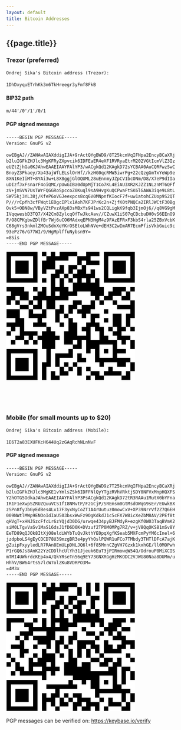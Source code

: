 ```yaml
---
layout: default
title: Bitcoin Addresses
---
```



## {{page.title}}

### Trezor (preferred)

    Ondrej Sika's Bitcoin address (Trezor):

    1DhDxyquETrhKk3m6TkHreegr3yFmf8FkB

#### BIP32 path

    m/44'/0'/1'/0/1

#### PGP signed message

    -----BEGIN PGP MESSAGE-----
    Version: GnuPG v2

    owEBgAJ//ZANAwAIAXddigIJA+9rActQYgBWD9/8T25kcmVqIFNpa2EncyBCaXRj
    b2luIGFkZHJlc3MgKFRyZXpvcik6IDFEaER4eXF1RVRyaEtrM202VGtIcmVlZ3Iz
    eUZtZjhGa0KJAhwEAAEIAAYFAlYP3/wACgkQd12KAgkD72sYCBAA0AuCQRFwzSwC
    BnoyZ3Pkaey/Xo43ajWfLELslOrHf//kzHG0qcRMW5iwrPg+22cQzgGmTxYeWp9e
    8XN1KeIiMT+8YAi3w+L8X8ggjGlOQUML28uEnnmyJZpCV1bcONm/D8/X7eP9dIIa
    uDIzfJxFsnarF4oiQMC/pUwGIBa0dUpMjT1Co7KL4EiAU3XR2KJZZ1NLznMT6QFf
    zV+jmSVN7UsTWrFQGGRoSpccoZ0Kuql9sA9HvgKuQCPwaFtSK6lGAWA3iqe9L8tL
    SW75kj3YL38j/KfeP6oVGJeexpcs8cq6V0MNpnfKIocF7f+uw1atohCZUop9S2QT
    P///rCpfh3cfFWqt1EOgcIPlx1Aoh7KFJPrKc2n+ZjfK0tPNQCa2IRlJWCtF30Bg
    Ovk5+OBN8w/VByVZtPvzAXp83sMBxYs941ws2CQLigkK9fqb3IjmOj6//q8VG9gM
    IVqqwesbD3TQ7/X42Cm8ZylcqOfTwJkcAav//CZuwX1iS07qCBcbuDH0vS6EEnO9
    F/O8CPKgbwZDlfBr7Wj6uCO6MAdxqEPN3HgM4z9FAzEFRxF3kbS4rla25ZBxVcbK
    C68gVrs3nkmlZMOuSdnXeYKrOSEtoLWhNVe+dEH3C2wImAR7EcmPfisVkbGuic9c
    93ePz76/G77WI/9/HgMplffuNybsn9Y=
    =8Sis
    -----END PGP MESSAGE-----

![](/trezor-addr.png)

<br>
<br>
<br>

### Mobile (for small mounts up to $20)

    Ondrej Sika's Bitcoin address (Mobile):

    1E6T2a83EXUFKcH644Uq2zGAqRchNLnNvF


#### PGP signed message

    -----BEGIN PGP MESSAGE-----
    Version: GnuPG v2

    owEBgAJ//ZANAwAIAXddigIJA+9rActQYgBWD9z7T25kcmVqIFNpa2EncyBCaXRj
    b2luIGFkZHJlc3MgKE1vYmlsZSk6IDFFNlQyYTgzRVhVRktjSDY0NFVxMnpHQXFS
    Y2hOTG5OdkaJAhwEAAEIAAYFAlYP3PsACgkQd12KAgkD72tR3RAAu1MutX0bYFna
    IR1F1eXwpSZRUZQuuVCS1fI8NMvtP/F2GCjP/SREmsm0GtMsdOWqG9sEr/EUwkBX
    zSPn8fyJbGyEdBes4Lx17F3yxNyCoZT1A4rUutuz0mowCxV+XP39NrrVf2Z7Q6EH
    009NWtlMWp9ENOoIdIaU503bsxWwFz9OgKdkdJ1c5cFX7W8icXeZbM8AV/2PEf8t
    qHVgT+xHNJSzcFfcLr6zYQjd30DG/urwqe434pyBJFMdyR+ezgKf0W03TaqBVmK2
    siM0LTgvVaSv1MaS16dsJ1fD6D0K+DVzuf2TP0M0MPg7RZ/v+jV8QqOKS81mSv8Y
    EeTD89qQJOk8ItXjO8eldiWYbTuQvJkthYE0pqXgfKSeab5MXFcmPyYM6cInel+6
    jzdpboLS4gEyCOCD78U39mzgBR3e4pyYhOslPQWR1uFCo7TMbdy3THTlDFcA7ajK
    gZuipFxyyledLR7RAn8EmULpDNLJQ6l+6f85MnnCZgVH7Gzxk1kxhGE/ll0MOPwh
    P1rGQ6Js8AnK22YzCDDlhcUlYh31Jjeuk6EuT3jPIRmowqW54Q/OdrouP8MiXCIS
    mTMI4UWkrdcKEp4x4/QkYRseTn56q9EY73GNXRGgHzMKODC2VJWG80Naa8DUMm/u
    HhhV/BW64rts57lcW7olZKu8VDRPO3M=
    =4M3x
    -----END PGP MESSAGE-----

![](/mobile-addr.png)

PGP messages can be verified on: <https://keybase.io/verify>

